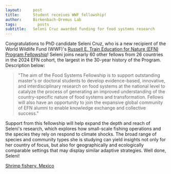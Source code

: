 ```yaml
---
layout:     post
title:      Student receives WWF fellowship!
author:     Birkenbach-Oremus Lab
tags: 		  posts
subtitle:  	Seleni Cruz awarded funding for food systems research
---
```

<!-- Start Writing Below in Markdown -->
Congratulations to PhD candidate Seleni Cruz, who is a new recipient of the World Wildlife Fund (WWF)'s [Russell E. Train Education for Nature (EFN) Program Fellowship](https://www.worldwildlife.org/projects/russell-e-train-fellowships)! Seleni joins nearly 60 other fellows from 26 countries in the 2024 EFN cohort, the largest in the 30-year history of the Program. Description below:

>"The aim of the Food Systems Fellowship is to support outstanding master's or doctoral students to develop evidence-based, innovative, and interdisciplinary research on food systems at the national level to catalyze the process of generating an improved understanding of the country-specific nature of food systems and transformation. Fellows will also have an opportunity to join the expansive global community of EFN alumni to enable knowledge exchange and collective success."

Support from this fellowship will help expand the depth and reach of Seleni's research, which explores how small-scale fishing operations and the species they rely on respond to climate shocks. The broad range of species and community types she is studying can yield insights not only for her country of focus, but also for geographically and ecologically comparable settings that may display similar adaptive strategies. Well done, Seleni!

[Shrimp fishery, Mexico](https://files.worldwildlife.org/wwfcmsprod/images/Shrimp_fishery/story_full_width/1i07f1bw8d_tropical_shrimp_what_wwf_doingMID_258333.jpg)
